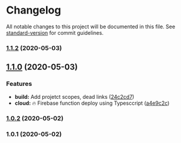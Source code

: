 # Changelog

All notable changes to this project will be documented in this file. See [standard-version](https://github.com/conventional-changelog/standard-version) for commit guidelines.

### [1.1.2](https://github.com/avimehenwal/mydocs/compare/v1.1.0...v1.1.2) (2020-05-03)

## [1.1.0](https://github.com/avimehenwal/mydocs/compare/v1.0.2...v1.1.0) (2020-05-03)


### Features

* **build:** Add projetct scopes, dead links ([24c2cd7](https://github.com/avimehenwal/mydocs/commit/24c2cd74e2fa956deea6ddda266e938d4c2a0748))
* **cloud:** :fire: Firebase function deploy using Typesccript ([a4e9c2c](https://github.com/avimehenwal/mydocs/commit/a4e9c2c67bbaf5eff45baacfbb8ed3073fafb861))

### [1.0.2](https://github.com/avimehenwal/mydocs/compare/v1.0.1...v1.0.2) (2020-05-02)

### 1.0.1 (2020-05-02)
